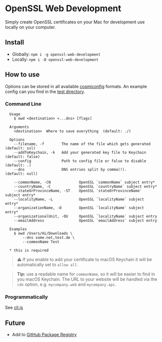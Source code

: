 # OpenSSL Web Development

Simply create OpenSSL certificates on your Mac for development use locally on
your computer.

## Install

- Globally: `npm i -g openssl-web-development`
- Locally: `npm i -D openssl-web-development`

## How to use

Options can be stored in all available
[cosmiconfig](https://www.npmjs.com/package/cosmiconfig) formats. An example
config can you find in the [test directory](./test/.opensslrc.yaml).

### Command Line

```shell
  Usage
    $ owd <destination> <...dns> [flags]

  Arguments
    <destination>  Where to save everything  (default: ./)

  Options
    --filename, -f        The name of the file which gets generated   (default: ssl)
    --addToKeychain, -k   Add your generated key file to Keychain     (default: false)
    --config              Path to config file or false to disable     (default: .)
    --dns                 DNS entries split by comma(!).              (default: null)

    --commonName, -CN             OpenSSL `commonName` subject entry*
    --countryName, -C             OpenSSL `countryName` subject entry*
    --stateOrProvinceName, -ST    OpenSSL `stateOrProvinceName` subject entry*
    --localityName, -L            OpenSSL `localityName` subject entry*
    --organizationName, -O        OpenSSL `localityName` subject entry*
    --organizationalUnit, -OU     OpenSSL `localityName` subject entry
    --emailAddress                OpenSSL `emailAddress` subject entry

  Examples
    $ owd /Users/Hi/Downloads \
        --dns some.net,test.de \
        --commonName Test

  * this is required
```

> ⚠️ If you enable to add your certificate to macOS Keychain it will be
> automatically set to `allow all`.

> **Tip:** use a readable name for `commonName`, so it will be easier to find in
> you macOS Keychain. The URL to your website will be handled via the `cdn`
> option, e.g. `mycompany.web` and `mycompany.api`.

### Programmatically

See [cli.js](./cli.js)

## Future

- Add to [GitHub Package Registry](https://github.com/features/package-registry)
